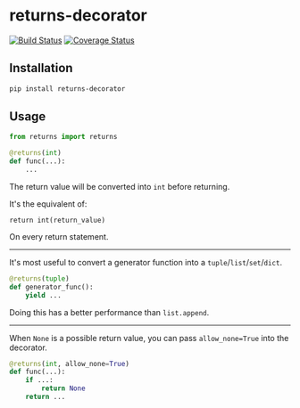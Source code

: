 # returns-decorator

[![Build Status](https://travis-ci.com/MichaelKim0407/returns-decorator.svg?branch=master)](https://travis-ci.com/MichaelKim0407/returns-decorator)
[![Coverage Status](https://coveralls.io/repos/github/MichaelKim0407/returns-decorator/badge.svg?branch=master)](https://coveralls.io/github/MichaelKim0407/returns-decorator?branch=master)

## Installation

```bash
pip install returns-decorator
```

## Usage

```python
from returns import returns

@returns(int)
def func(...):
    ...
```

The return value will be converted into `int` before returning.

It's the equivalent of:

```
return int(return_value)
```

On every return statement.

---

It's most useful to convert a generator function into a `tuple`/`list`/`set`/`dict`.

```python
@returns(tuple)
def generator_func():
    yield ...
```

Doing this has a better performance than `list.append`.

---

When `None` is a possible return value,
you can pass `allow_none=True` into the decorator.

```python
@returns(int, allow_none=True)
def func(...):
    if ...:
        return None
    return ...
```
